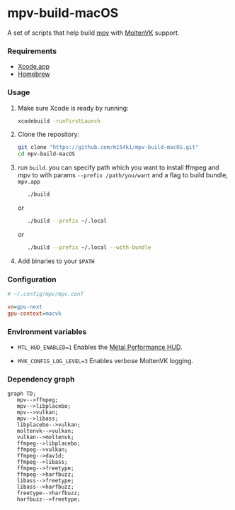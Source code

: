 # mpv-build-macOS

A set of scripts that help build [mpv](https://mpv.io) with [MoltenVK](https://github.com/KhronosGroup/MoltenVK) support.

### Requirements

-  [Xcode.app](https://developer.apple.com/xcode/)
-  [Homebrew](https://brew.sh)

### Usage

1. Make sure Xcode is ready by running:

   ```sh
   xcodebuild -runFirstLaunch
   ```

2. Clone the repository:

   ```sh
   git clone "https://github.com/m154k1/mpv-build-macOS.git"
   cd mpv-build-macOS
   ```

3. run `build`. you can specify path which you want to install ffmpeg and mpv to with params `--prefix /path/you/want` and a flag to build bundle, `mpv.app`

   ```sh
      ./build

   ```

   or

   ```sh
      ./build --prefix ~/.local
   ```

   or

   ```sh
      ./build --prefix ~/.local --with-bundle
   ```

4. Add binaries to your `$PATH`

### Configuration

```cfg
# ~/.config/mpv/mpv.conf

vo=gpu-next
gpu-context=macvk
```

### Environment variables

-  `MTL_HUD_ENABLED=1`
   Enables the [Metal Performance HUD](https://developer.apple.com/documentation/xcode/monitoring-your-metal-apps-graphics-performance).

-  `MVK_CONFIG_LOG_LEVEL=3`
   Enables verbose MoltenVK logging.

### Dependency graph

```mermaid
graph TD;
   mpv-->ffmpeg;
   mpv-->libplacebo;
   mpv-->vulkan;
   mpv-->libass;
   libplacebo-->vulkan;
   moltenvk-->vulkan;
   vulkan-->moltenvk;
   ffmpeg-->libplacebo;
   ffmpeg-->vulkan;
   ffmpeg-->dav1d;
   ffmpeg-->libass;
   ffmpeg-->freetype;
   ffmpeg-->harfbuzz;
   libass-->freetype;
   libass-->harfbuzz;
   freetype-->harfbuzz;
   harfbuzz-->freetype;
```
